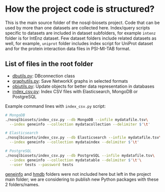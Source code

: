 # How the project code is structured?

This is the main source folder of the nosql-biosets project.
Code that can be used by more than one datasets are collected here.
Index/query scripts specific to datasets are included in dataset subfolders,
for example `intenz` folder is for IntEnz dataset.
Few dataset folders include related datasets as well, for example,
`uniprot` folder includes index script for UniProt dataset and
for the protein interaction data files in PSI-MI-TAB format.

## List of files in the root folder

* [dbutils.py](dbutils.py): DBconnection class
* [graphutils.py](graphutils.py): Save NetworkX graphs in selected formats
* [objutils.py](objutils.py): Update objects for better data representation
  in databases
* [index_csv.py](index_csv.py): Index CSV files with Elasticsearch, MongoDB
  or PostgreSQL

Example command lines with `index_csv.py` script:
```bash
# MongoDB
./nosqlbiosets/index_csv.py --db MongoDB --infile mydatafile.tsv\
  --index geneinfo --collection mydatacollection --delimiter $'\t'

# Elasticsearch
./nosqlbiosets/index_csv.py --db Elasticsearch --infile mydatafile.tsv\
  --index geneinfo --collection mydataindex --delimiter $'\t'

# PostgreSQL
./nosqlbiosets/index_csv.py --db PostgreSQL --infile mydatafile.tsv\
  --index geneinfo --collection mydatatable --delimiter $'\t'\
  --user tests --password tests
```


[geneinfo](../geneinfo) and [hmdb](../hmdb) folders were not included here
but left in the project main folder;
we are considering to publish new Python packages with these 2 folders/names. 
